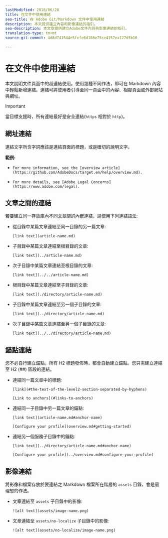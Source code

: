 ```yaml
---
lastModified: 2018/06/28
title: 在文件中使用連結
seo-title: 在 Adobe Git/Markdown 文件中使用連結
description: 本文提供建立內容和影像連結的指引。
seo-description: 本文章提供建立Adobe文件內容與影像連結的指引。
translation-type: tm+mt
source-git-commit: 4d8d741544e5fefe6d186e75ce4157ea127d5b16

---
```



# 在文件中使用連結

本文說明文件頁面中的超連結使用。使用幾種不同作法，即可在 Markdown 內容中輕鬆新增連結。連結可將使用者引導至同一頁面中的內容、相鄰頁面或外部網站與網址。

> [!IMPORTANT]
> 當目標支援時，所有連結最好是安全連結(`https` 相對於 `http`)。

## 網址連結

連結文字所含字詞應該是連結頁面的標題，或是確切的說明文字。

**範例:**

- `For more information, see the [overview article](https://github.com/AdobeDocs/target.en/help/overview.md).`

- `For more details, see [Adobe Legal Concerns](https://www.adobe.com/legal).`

## 文章之間的連結

若要建立同一存放庫內不同文章間的內嵌連結，請使用下列連結語法:

- 從目錄中某篇文章連結至同一目錄的另一篇文章:

   `[link text](article-name.md)`

- 子目錄中某篇文章連結至根目錄的文章:

   `[link text](../article-name.md)`

- 次子目錄中某篇文章連結至根目錄的文章:

   `[link text](../../article-name.md)`

- 根目錄中某篇文章連結至子目錄的文章:

   `[link text](./directory/article-name.md)`

- 子目錄中某篇文章連結至另一個子目錄的文章:

   `[link text](../directory/article-name.md)`

- 次子目錄中某篇文章連結至另一個子目錄的文章:

   `[link text](../../directory/article-name.md)`

## 錨點連結

您不必自行建立錨點。所有 H2 標題發佈時，都會自動建立錨點。您只需建立連結至 H2 (##) 區段的連結。

- 連結同一篇文章中的標題:

   `[link](#the-text-of-the-level2-section-separated-by-hyphens)`

   `[Link to anchors](#links-to-anchors)`

- 連結同一子目錄中另一篇文章的錨點:

   `[link text](article-name.md#anchor-name)`

   `[Configure your profile](overview.md#getting-started)`

- 連結另一個服務子目錄中的錨點:

   `[link text](../directory/article-name.md#anchor-name)`

   `[Configure your profile](../overview.md#configure-your-profile)`

## 影像連結

將影像和檔案存放於要連結之 Markdown 檔案所在階層的 `assets` 目錄，會是最理想的作法。

- 文章連結至 `assets` 子目錄中的影像:

   `![alt text](assets/image-name.png)`

- 文章連結至 `assets/no-localize` 子目錄中的影像:

   `![alt text](assets/no-localize/image-name.png)`

<!--
## Bob's link test

<table id="table_C27955F6B52A45B28BEEAAF14FFC86D8"> 
 <thead> 
  <tr> 
   <th colname="col1" class="entry"> File Type </th> 
   <th colname="col2" class="entry"> Description </th> 
  </tr> 
 </thead>
 <tbody> 
  <tr> 
   <td colname="col1"> <p> <span class="filepath"> .csv </span> </p> </td> 
   <td colname="col2"> <p>A comma-separated values file (such as one created in Excel). This is the file that contains the customer attribute data. See [Link TEST](/help/setup/full-workflow.md) </p> <p> <b>Naming requirements:</b> Ensure that file name extensions do not contain white spaces. </p> </td> 
  </tr> 
  <tr> 
   <td colname="col1"> <p> <span class="filepath"> .fin </span> </p> </td> 
   <td colname="col2"> <p>(Required) The <span class="filepath"> .fin </span> file tells the system that you are finished uploading data. The name of the <span class="filepath"> .fin </span> file must match the name of the <span class="filepath"> .csv </span> file. </p> <p>Adobe recommends creating an empty text file with a <span class="filepath"> .fin </span> extension. An empty file saves space and upload time. </p> <p> <p>Note:  Renaming a <span class="filepath"> .fin </span> file is not allowed after it is uploaded. The <span class="filepath"> .fin </span> file must be uploaded separately and cannot be a renamed, previously uploaded file. </p> </p> <p>After you upload the <span class="filepath"> .fin </span> file in the customer attributes FTP, the system retrieves data quickly (within one minute). This differs from other Adobe FTP-based systems, which pick up data less frequently (around once per hour). </p> <p>The <span class="filepath"> .fin </span> file is not required when using the drag-and-drop upload method. </p> </td> 
  </tr> 
  <tr> 
   <td colname="col1"> <p> <span class="filepath"> .gz </span> or <span class="filepath"> .zip </span> </p> </td> 
   <td colname="col2"> <p> <span class="filepath"> .gz </span> (gzip) or <span class="filepath"> .zip </span> - for compressed files. A <span class="filepath"> .zip </span> file cannot contain more than one file in the archive. </p> <p> <b>Naming requirements:</b> The name of the <span class="filepath"> .zip </span> or <span class="filepath"> .gz </span> should match the name of the <span class="filepath"> .csv </span>. For example, if your <span class="filepath"> .csv </span> file is <span class="filepath"> crm_small.csv </span>, the <span class="filepath"> .zip </span> file should be <span class="filepath"> crm_small.csv.zip </span>. </p> <p>The .fin file must match the .csv. </p> </td> 
  </tr> 
 </tbody> 
</table>
-->
